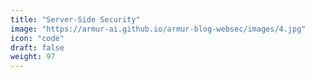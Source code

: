 ```yaml
---
title: "Server-Side Security"
image: "https://armur-ai.github.io/armur-blog-websec/images/4.jpg"
icon: "code"
draft: false
weight: 97
---
```



